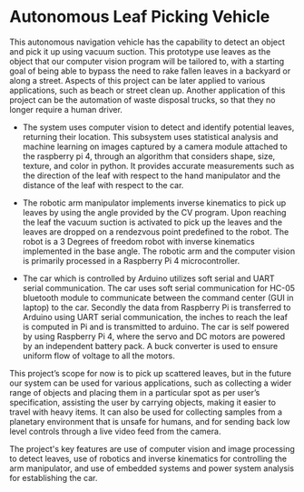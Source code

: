 # Autonomous Leaf Picking Vehicle

This autonomous navigation vehicle has the capability to detect an object and pick it up using vacuum suction. This prototype use leaves as the object that our computer vision program will be tailored to, with a starting goal of being able to bypass the need to rake fallen leaves in a backyard or along a street. Aspects of this project can be later applied to various applications, such as beach or street clean up. Another application of this project can be the automation of waste disposal trucks, so that they no longer require a human driver.

- The system uses computer vision to detect and identify potential leaves, returning their location. This subsystem uses statistical analysis and machine learning on images captured by a camera module attached to the raspberry pi 4, through an algorithm that considers shape, size, texture, and color in python. It provides accurate measurements such as the direction of the leaf with respect to the hand manipulator and the distance of the leaf with respect to the car.
  
- The robotic arm manipulator implements inverse kinematics to pick up leaves by using the angle provided by the CV program. Upon reaching the leaf the vacuum suction is activated to pick up the leaves and the leaves are dropped on a rendezvous point predefined to the robot. The robot is a 3 Degrees of freedom robot with inverse kinematics implemented in the base angle. The robotic arm and the computer vision is primarily processed in a Raspberry Pi 4 microcontroller.
  
- The car which is controlled by Arduino utilizes soft serial and UART serial communication. The car uses soft serial communication for HC-05 bluetooth module to communicate between the command center (GUI in laptop) to the car. Secondly the data from Raspberry Pi is transferred to Arduino using UART serial communication, the inches to reach the leaf is computed in Pi and is transmitted to arduino. The car is self powered by using Raspberry Pi 4, where the servo and DC motors are powered by an independent battery pack. A buck converter is used to ensure uniform flow of voltage to all the motors.
  
This project’s scope for now is to pick up scattered leaves, but in the future our system can be used for various applications, such as collecting a wider range of objects and placing them in a particular spot as per user’s specification, assisting the user by carrying objects, making it easier to travel with heavy items. It can also be used for collecting samples from a planetary environment that is unsafe for humans, and for sending back low level controls through a live video feed from the camera.
  
The project's key features are use of computer vision and image processing to detect leaves, use of robotics and inverse kinematics for controlling the arm manipulator, and use of embedded systems and power system analysis for establishing the car.
